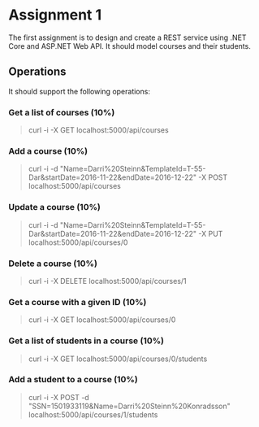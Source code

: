 # Assignment 1
The first assignment is to design and create a REST service using .NET Core and ASP.NET Web API. It should model courses and their students.

## Operations
It should support the following operations:

### Get a list of courses (10%)
> curl -i -X GET localhost:5000/api/courses

### Add a course (10%)
> curl -i -d "Name=Darri%20Steinn&TemplateId=T-55-Dar&startDate=2016-11-22&endDate=2016-12-22" -X POST localhost:5000/api/courses

### Update a course (10%)
> curl -i -d "Name=Darri%20Steinn&TemplateId=T-55-Dar&startDate=2016-11-22&endDate=2016-12-22" -X PUT localhost:5000/api/courses/0

### Delete a course (10%)
> curl -i -X DELETE localhost:5000/api/courses/1

### Get a course with a given ID (10%)
> curl -i -X GET localhost:5000/api/courses/0

### Get a list of students in a course (10%)
> curl -i -X GET localhost:5000/api/courses/0/students

### Add a student to a course (10%)
> curl -i -X POST -d "SSN=1501933119&Name=Darri%20Steinn%20Konradsson" localhost:5000/api/courses/1/students
